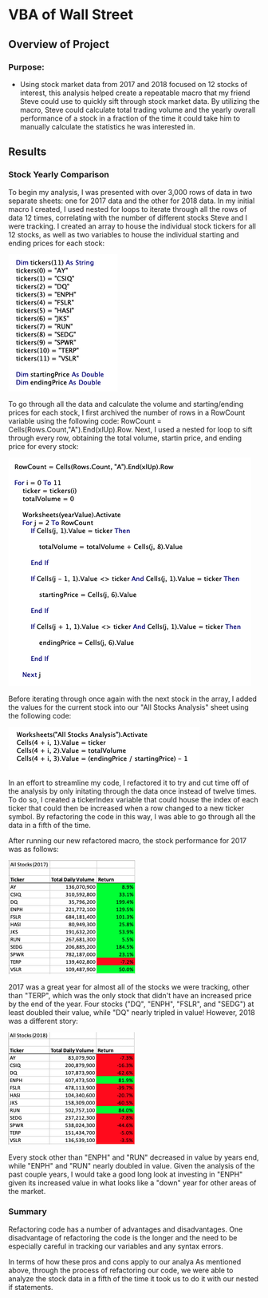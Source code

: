 # VBA of Wall Street

## Overview of Project

### Purpose:
- Using stock market data from 2017 and 2018 focused on 12 stocks of interest, this analysis helped create a repeatable macro that my friend Steve could use to quickly sift through stock market data. By utilizing the macro, Steve could calculate total trading volume and the yearly overall performance of a stock in a fraction of the time it could take him to manually calculate the statistics he was interested in.

## Results

### Stock Yearly Comparison

To begin my analysis, I was presented with over 3,000 rows of data in two separate sheets: one for 2017 data and the other for 2018 data. In my initial macro I created, I used nested for loops to iterate through all the rows of data 12 times, correlating with the number of different stocks Steve and I were tracking. I created an array to house the individual stock tickers for all 12 stocks, as well as two variables to house the individual starting and ending prices for each stock:

![Tickers](Tickers.png)

To go through all the data and calculate the volume and starting/ending prices for each stock, I first archived the number of rows in a RowCount variable using the following code: RowCount = Cells(Rows.Count,"A").End(xlUp).Row. Next, I used a nested for loop to sift through every row, obtaining the total volume, startin price, and ending price for every stock:

![ForLoop](ForLoop.png)

Before iterating through once again with the next stock in the array, I added the values for the current stock into our "All Stocks Analysis" sheet using the following code:

![Output](Output.png)

In an effort to streamline my code, I refactored it to try and cut time off of the analysis by only initating through the data once instead of twelve times. To do so, I created a tickerIndex variable that could house the index of each ticker that could then be increased when a row changed to a new ticker symbol. By refactoring the code in this way, I was able to go through all the data in a fifth of the time.

After running our new refactored macro, the stock performance for 2017 was as follows:

![2017_Stocks](2017_Stocks.png)

2017 was a great year for almost all of the stocks we were tracking, other than "TERP", which was the only stock that didn't have an increased price by the end of the year. Four stocks ("DQ", "ENPH", "FSLR", and "SEDG") at least doubled their value, while "DQ" nearly tripled in value! However, 2018 was a different story:

![2018_Stocks](2018_Stocks.png)

Every stock other than "ENPH" and "RUN" decreased in value by years end, while "ENPH" and "RUN" nearly doubled in value. Given the analysis of the past couple years, I would take a good long look at investing in "ENPH" given its increased value in what looks like a "down" year for other areas of the market. 

### Summary

Refactoring code has a number of advantages and disadvantages. One disadvantage of refactoring the code is the longer and the need to be especially careful in tracking our variables and any syntax errors. 

In terms of how these pros and cons apply to our analya As mentioned above, through the process of refactoring our code, we were able to analyze the stock data in a fifth of the time it took us to do it with our nested if statements.
